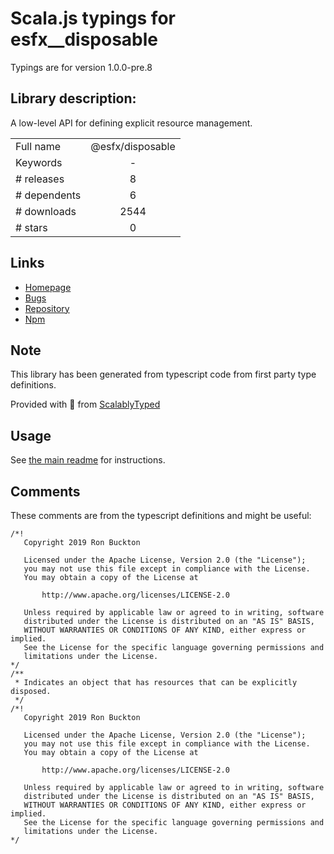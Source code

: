 
# Scala.js typings for esfx__disposable

Typings are for version 1.0.0-pre.8

## Library description:
A low-level API for defining explicit resource management.

|                    |                 |
| ------------------ | :-------------: |
| Full name          | @esfx/disposable |
| Keywords           | - |
| # releases         | 8 |
| # dependents       | 6 |
| # downloads        | 2544 |
| # stars            | 0 |

## Links
- [Homepage](https://github.com/esfx/esfx#readme)
- [Bugs](https://github.com/esfx/esfx/issues)
- [Repository](https://github.com/esfx/esfx)
- [Npm](https://www.npmjs.com/package/%40esfx%2Fdisposable)
    


## Note
This library has been generated from typescript code from first party type definitions.

Provided with :purple_heart: from [ScalablyTyped](https://github.com/oyvindberg/ScalablyTyped)

## Usage
See [the main readme](../../readme.md) for instructions.

## Comments

These comments are from the typescript definitions and might be useful:
```
/*!
   Copyright 2019 Ron Buckton

   Licensed under the Apache License, Version 2.0 (the "License");
   you may not use this file except in compliance with the License.
   You may obtain a copy of the License at

       http://www.apache.org/licenses/LICENSE-2.0

   Unless required by applicable law or agreed to in writing, software
   distributed under the License is distributed on an "AS IS" BASIS,
   WITHOUT WARRANTIES OR CONDITIONS OF ANY KIND, either express or implied.
   See the License for the specific language governing permissions and
   limitations under the License.
*/
/**
 * Indicates an object that has resources that can be explicitly disposed.
 */
/*!
   Copyright 2019 Ron Buckton

   Licensed under the Apache License, Version 2.0 (the "License");
   you may not use this file except in compliance with the License.
   You may obtain a copy of the License at

       http://www.apache.org/licenses/LICENSE-2.0

   Unless required by applicable law or agreed to in writing, software
   distributed under the License is distributed on an "AS IS" BASIS,
   WITHOUT WARRANTIES OR CONDITIONS OF ANY KIND, either express or implied.
   See the License for the specific language governing permissions and
   limitations under the License.
*/


```

